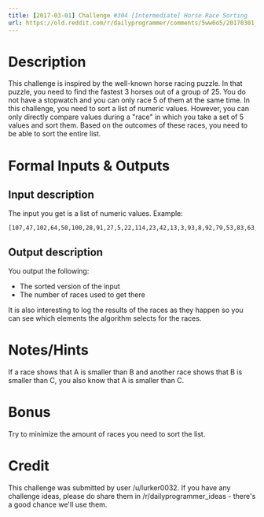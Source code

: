 ```yaml
---
title: [2017-03-01] Challenge #304 [Intermediate] Horse Race Sorting
url: https://old.reddit.com/r/dailyprogrammer/comments/5ww6o5/20170301_challenge_304_intermediate_horse_race/
---
```



# Description

This challenge is inspired by the well-known horse racing puzzle. In that puzzle, you need to find the fastest 3 horses out of a group of 25. You do not have a stopwatch and you can only race 5 of them at the same time.
In this challenge, you need to sort a list of numeric values. However, you can only directly compare values during a "race" in which you take a set of 5 values and sort them. Based on the outcomes of these races, you need to be able to sort the entire list.

# Formal Inputs & Outputs

## Input description

The input you get is a list of numeric values. Example:

	[107,47,102,64,50,100,28,91,27,5,22,114,23,42,13,3,93,8,92,79,53,83,63,7,15,66,105,57,14,65,58,113,112,1,62,103,120,72,111,51,9,36,119,99,30,20,25,84,16,116,98,18,37,108,10,80,101,35,75,39,109,17,38,117,60,46,85,31,41,12,29,26,74,77,21,4,70,61,88,44,49,94,122,2,97,73,69,71,86,45,96,104,89,68,40,6,87,115,54,123,125,90,32,118,52,11,33,106,95,76,19,82,56,121,55,34,24,43,124,81,48,110,78,67,59]

## Output description

You output the following:

- The sorted version of the input
- The number of races used to get there

It is also interesting to log the results of the races as they happen so you can see which elements the algorithm selects for the races.

# Notes/Hints

If a race shows that A is smaller than B and another race shows that B is smaller than C, you also know that A is smaller than C.

# Bonus

Try to minimize the amount of races you need to sort the list.

# Credit

This challenge was submitted by user /u/lurker0032. If you have any challenge ideas, please do share them in /r/dailyprogrammer_ideas - there's a good chance we'll use them. 